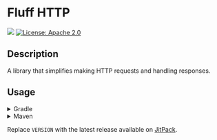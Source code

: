 # Fluff HTTP

[![](https://jitpack.io/v/muscaa/fluff-http.svg)](https://jitpack.io/#muscaa/fluff-http)
[![License: Apache 2.0](https://img.shields.io/badge/License-Apache%202.0-blue.svg)](https://opensource.org/licenses/Apache-2.0)

## Description

A library that simplifies making HTTP requests and handling responses.


## Usage

<details>
<summary>Gradle</summary>
    
```gradle
repositories {
    maven { url "https://jitpack.io" }
}

dependencies {
    implementation "com.github.muscaa:fluff-http:VERSION"
}
```
</details>

<details>
<summary>Maven</summary>
    
```xml
<repositories>
    <repository>
        <id>jitpack.io</id>
        <url>https://jitpack.io</url>
    </repository>
</repositories>

<dependencies>
    <dependency>
        <groupId>com.github.muscaa</groupId>
        <artifactId>fluff-http</artifactId>
        <version>VERSION</version>
    </dependency>
</dependencies>
```
</details>

Replace `VERSION` with the latest release available on [JitPack](https://jitpack.io/#muscaa/fluff-http).
